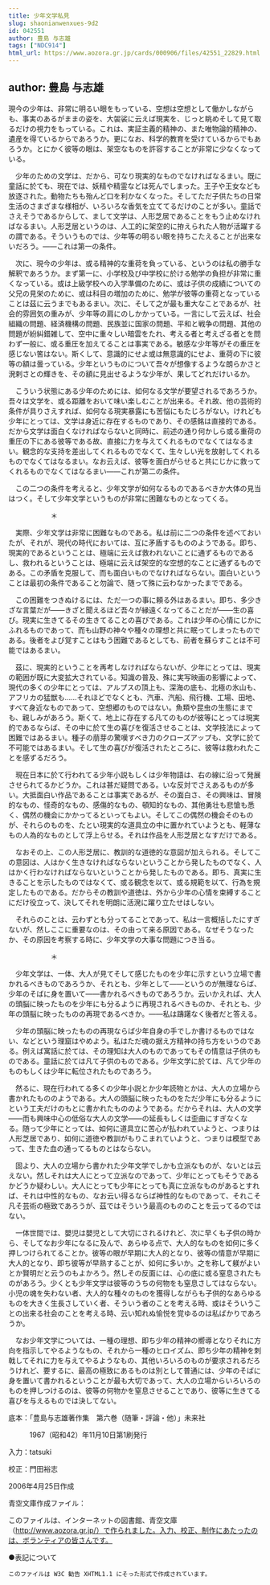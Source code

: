 ```yaml
---
title: 少年文学私見
slug: shaonianwenxues-9d2
id: 042551
author: 豊島 与志雄
tags: ["NDC914"]
html_url: https://www.aozora.gr.jp/cards/000906/files/42551_22829.html
---
```


## author: 豊島 与志雄

現今の少年は、非常に明るい眼をもっている、空想は空想として働かしながらも、事実のあるがままの姿を、大袈裟に云えば現実を、じっと眺めそして見て取るだけの視力をもっている。これは、実証主義的精神の、また唯物論的精神の、遺産を得ているからであろうか。更になお、科学的教育を受けているからでもあろうか。とにかく彼等の眼は、架空なものを許容することが非常に少なくなっている。

　少年のための文学は、だから、可なり現実的なものでなければなるまい。既に童話に於ても、現在では、妖精や精霊などは死んでしまった。王子や王女なども放逐された。動物たちも殆んど口を利かなくなった。そしてただ子供たちの日常生活のさまざまな様相が、いろいろな香気を立ててるだけのことが多い。童話でさえそうであるからして、まして文学は、人形芝居であることをもう止めなければなるまい。人形芝居というのは、人工的に架空的に拵えられた人物が活躍するの謂である。そういうものでは、少年等の明るい眼を持ちこたえることが出来ないだろう。――これは第一の条件。

　次に、現今の少年は、或る精神的な重荷を負っている、というのは私の勝手な解釈であろうか。まず第一に、小学校及び中学校に於ける勉学の負担が非常に重くなっている。或は上級学校への入学準備のために、或は子供の成績についての父兄の見栄のために、或は科目の増加のために、勉学が彼等の重荷となっていることは茲に云うまでもあるまい。次に、そして之が最も重大なことであるが、社会的雰囲気の重みが、少年等の肩にのしかかっている。一言にして云えば、社会組織の問題、経済機構の問題、民族並に国家の問題、平和と戦争の問題、其他の問題が紛糾錯雑して、空中に重々しい暗雲をたれ、考える者と考えざる者とを問わず一般に、或る重圧を加えてることは事実である。敏感な少年等がその重圧を感じない筈はない。斯くして、意識的にせよ或は無意識的にせよ、重荷の下に彼等の額は曇っている。少年というものについて吾々が想像するような朗らかさと溌剌さとの輝きを、その額に見出せるような少年が、果してどれだけいるか。

　こういう状態にある少年のためには、如何なる文学が要望されるであろうか。吾々は文学を、或る距離をおいて味い楽しむことが出来る。それ故、他の芸術的条件が具りさえすれば、如何なる現実暴露にも苦悩にもたじろがない。けれども少年にとっては、文学は身近に存在するものであり、その感銘は直接的である。だから文学は面白くなければならないと同時に、前述の通り何かしら或る重荷の重圧の下にある彼等である故、直接に力を与えてくれるものでなくてはなるまい。観念的な支持を差出してくれるものでなくて、生々しい光を放射してくれるものでなくてはなるまい。なお云えば、彼等を面白がらせると共にじかに救ってくれるものでなくてはなるまい――これが第二の条件。

　この二つの条件を考えると、少年文学が如何なるものであるべきか大体の見当はつく。そして少年文学というものが非常に困難なものとなってくる。

　　　　　　＊

　実際、少年文学は非常に困難なものである。私は前に二つの条件を述べておいたが、それが、現代の時代においては、互に矛盾するもののようである。即ち、現実的であるということは、極端に云えば救われないことに通ずるものであるし、救われるということは、極端に云えば架空的な空想的なことに通ずるものである。この矛盾を克服して、而も面白いものでなければならない。面白いということは最初の条件であること勿論で、随って殊に云わなかったまでである。

　この困難をつきぬけるには、ただ一つの事に頼る外はあるまい。即ち、多少きざな言葉だが――きざと聞えるほど吾々が縁遠くなってることだが――生の喜び。現実に生きてるその生きてることの喜びである。これは少年の心情にじかにふれるものであって、而も山野の神々や種々の理想と共に眠ってしまったものである。後者をよび覚すことはもう困難であるとしても、前者を蘇らすことは不可能ではあるまい。

　茲に、現実的ということを再考しなければならないが、少年にとっては、現実の範囲が既に大変拡大されている。知識の普及、殊に実写映画の影響によって、現代の多くの少年にとっては、アルプスの頂上も、深海の底も、北極の氷山も、アフリカの猛獣も……それほどでなくとも、汽車、汽船、飛行機、工場、田地、すべて身近なものであって、空想郷のものではない。魚類や昆虫の生態にまでも、親しみがあろう。斯くて、地上に存在する凡てのものが彼等にとっては現実的であるならば、その中に於て生の喜びを復活させることは、文学技法によって困難ではあるまい。種子の萠芽の驚嘆すべき力のクローズアップも、文学に於て不可能ではあるまい。そして生の喜びが復活されたところに、彼等は救われたことを感ずるだろう。

　現在日本に於て行われてる少年小説もしくは少年物語は、右の線に沿って発展させられてるかどうか。これは甚だ疑問である。いな反対でさえあるものが多い。大抵面白い作品であることは事実であるが、その面白さ、その興味は、冒険的なもの、怪奇的なもの、感傷的なもの、頓知的なもの、其他勇壮も悲愴も悉く、偶然の機会にかかってるといってもよい。そしてこの偶然の機会そのものが、それらのものを、たとい現実的な道具立の中に置かれていようとも、軽薄なもの人為的なものとして浮上らせる。それは作品を人形芝居となすだけである。

　なおその上、この人形芝居に、教訓的な道徳的な意図が加えられる。そしてこの意図は、人はかく生きなければならないということから発したものでなく、人はかく行わなければならないということから発したものである。即ち、真実に生きることを示したものではなくて、或る観念を以て、或る規範を以て、行為を規定したものである。だからその教訓や道徳は、外から少年の心情を束縛することにだけ役立って、決してそれを明朗に活溌に躍り立たせはしない。

　それらのことは、云わずとも分ってることであって、私は一言概括したにすぎないが、然しここに重要なのは、その由って来る原因である。なぜそうなったか、その原因を考察する時に、少年文学の大事な問題につき当る。

　　　　　　＊

　少年文学は、一体、大人が見てそして感じたものを少年に示すという立場で書かれるべきものであろうか、それとも、少年として――というのが無理ならば、少年のそばに身を置いて――書かれるべきものであろうか。云いかえれば、大人の頭脳に映ったものを少年にも分るように再現されるべきものか、それとも、少年の頭脳に映ったものの再現であるべきか。――私は躊躇なく後者だと答える。

　少年の頭脳に映ったものの再現ならば少年自身の手でしか書けるものではない、などという理窟はやめよう。私はただ魂の据え方精神の持ち方をいうのである。例えば寓話に於ては、その理知は大人のものであってもその情意は子供のものである。童話に於ては凡て子供のものである。少年文学に於ては、凡て少年のものもしくは少年に転位されたものであろう。

　然るに、現在行われてる多くの少年小説とか少年読物とかは、大人の立場から書かれたもののようである。大人の頭脳に映ったものをただ少年にも分るようにという工夫だけのもとに書かれたもののようである。だからそれは、大人の文学――而も興味中心の低俗な大人の文学――の延長もしくは歪曲にすぎなくなる。随って少年にとっては、如何に道具立に苦心が払われていようと、つまりは人形芝居であり、如何に道徳や教訓がもりこまれていようと、つまりは模型であって、生きた血の通ってるものとはならない。

　固より、大人の立場から書かれた少年文学でしかも立派なものが、ないとは云えない。然しそれは大人にとって立派なのであって、少年にとってもそうであるかどうか疑わしい。大人にとっても少年にとっても真に立派なものがあるとすれば、それは中性的なもの、なお云い得るならば神性的なものであって、それこそ凡そ芸術の極致であろうが、茲ではそういう最高のもののことを云ってるのではない。

　一体世間では、嬰児は嬰児として大切にされるけれど、次に早くも子供の時から、そしてなお少年になるに及んで、あらゆる点で、大人的なものを如何に多く押しつけられてることか。彼等の眼が早期に大人的となり、彼等の情意が早期に大人的となり、即ち彼等が早熟することが、如何に多いか。之を称して躾がよいとか賢明だと云うのもよかろう。然しその反面には、心の底に或る窒息されたものがあろう。少くとも少年文学は彼等のうちの何物をも窒息さしてはならない。小児の魂を失わない者、大人的な種々のものを獲得しながらも子供的なあらゆるものを大きく生長さしていく者、そういう者のことを考える時、或はそういうことの出来る社会のことを考える時、云い知れぬ愉悦を覚ゆるのは私ばかりであろうか。

　なお少年文学については、一種の理想、即ち少年の精神の嚮導となりそれに方向を指示してやるようなもの、それから一種のヒロイズム、即ち少年の精神を刺戟してそれに力を与えてやるようなもの、其他いろいろのものが要求されるだろうけれど、要するに、最高の極致にあるものは別として普通には、少年のそばに身を置いて書かれるということが最も大切であって、大人の立場からいろいろのものを押しつけるのは、彼等の何物かを窒息させることであり、彼等に生きてる喜びを与えるものでは決してない。













底本：「豊島与志雄著作集　第六巻（随筆・評論・他）」未来社


　　　1967（昭和42）年11月10日第1刷発行

入力：tatsuki

校正：門田裕志

2006年4月25日作成

青空文庫作成ファイル：

このファイルは、インターネットの図書館、青空文庫（http://www.aozora.gr.jp/）で作られました。入力、校正、制作にあたったのは、ボランティアの皆さんです。











●表記について


	このファイルは W3C 勧告 XHTML1.1 にそった形式で作成されています。